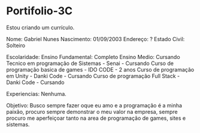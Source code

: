 # Portifolio-3C
Estou criando um currículo.

Nome: Gabriel Nunes
Nascimento: 01/09/2003
Endereço: ?
Estado Civil: Solteiro

Escolaridade:
Ensino Fundamental: Completo
Ensino Medio: Cursando
Tecnico em programação de Sistemas - Senai - Cursando
Curso de programação basica de games - IDO CODE - 2 anos
Curso de programação em Unity - Danki Code - Cursando
Curso de programação Full Stack - Danki Code - Cursando

Experiencias:
Nenhuma.

Objetivo:
Busco sempre fazer oque eu amo e a programação é a minha paixão, procuro sempre demonstrar o meu valor na empresa, 
sempre procuro me aperfeiçoar tanto na area de programação de games, sites e sistemas.
